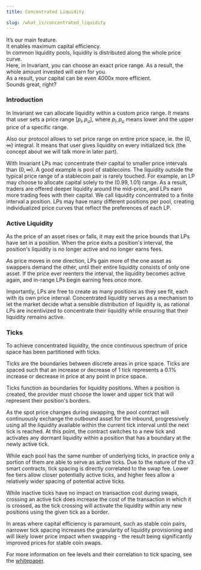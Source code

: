 ```yaml
---
title: Concentrated Liquidity

slug: /what_is/concentrated_liquidity
---
```


It’s our main feature.  
It enables maximum capital efficiency.  
In common liquidity pools, liquidity is distributed along the whole price curve.  
Here, in Invariant, you can choose an exact price range. As a result, the whole amount invested will earn for you.  
As a result, your capital can be even 4000x more efficient.  
Sounds great, right?

### Introduction

In Invariant we can allocate liquidity within a custom price range. It means that user sets a price range $[p_l, p_u]$, where $p_l, p_u$ means lower and the upper price of a specific range.

Also our protocol allows to set price range on entire price space, ie. the $(0, \infty)$ integral. It means that user gives liquidity on every initialized tick (the concept about we will talk more in later part).

With Invariant LPs mac concentrate their capital to smaller price intervals than $(0,\infty)$. A good example is pool of stablecoins. The liquidity outside the typical price range of a stablecoin pair is rarely touched. For example, an LP may choose to allocate capital solely to the $(0.99, 1.01)$ range. As a result, traders are offered deeper liquidity around the mid-price, and LPs earn more trading fees with their capital. We call liquidity concentrated to a finite interval a position. LPs may have many different positions per pool, creating individualized price curves that reflect the preferences of each LP.

### Active Liquidity

As the price of an asset rises or falls, it may exit the price bounds that LPs have set in a position. When the price exits a position's interval, the position's liquidity is no longer active and no longer earns fees.

As price moves in one direction, LPs gain more of the one asset as swappers demand the other, until their entire liquidity consists of only one asset. If the price ever reenters the interval, the liquidity becomes active again, and in-range LPs begin earning fees once more.

Importantly, LPs are free to create as many positions as they see fit, each with its own price interval. Concentrated liquidity serves as a mechanism to let the market decide what a sensible distribution of liquidity is, as rational LPs are incentivized to concentrate their liquidity while ensuring that their liquidity remains active.

### Ticks

To achieve concentrated liquidity, the once continuous spectrum of price space has been partitioned with ticks.

Ticks are the boundaries between discrete areas in price space. Ticks are spaced such that an increase or decrease of 1 tick represents a $0.1\%$ increase or decrease in price at any point in price space.

Ticks function as boundaries for liquidity positions. When a position is created, the provider must choose the lower and upper tick that will represent their position's borders.

As the spot price changes during swapping, the pool contract will continuously exchange the outbound asset for the inbound, progressively using all the liquidity available within the current tick interval until the next tick is reached. At this point, the contract switches to a new tick and activates any dormant liquidity within a position that has a boundary at the newly active tick.

While each pool has the same number of underlying ticks, in practice only a portion of them are able to serve as active ticks. Due to the nature of the v3 smart contracts, tick spacing is directly correlated to the swap fee. Lower fee tiers allow closer potentially active ticks, and higher fees allow a relatively wider spacing of potential active ticks.

While inactive ticks have no impact on transaction cost during swaps, crossing an active tick does increase the cost of the transaction in which it is crossed, as the tick crossing will activate the liquidity within any new positions using the given tick as a border.

In areas where capital efficiency is paramount, such as stable coin pairs, narrower tick spacing increases the granularity of liquidity provisioning and will likely lower price impact when swapping - the result being significantly improved prices for stable coin swaps.

For more information on fee levels and their correlation to tick spacing, see the [whitepaper](https://t.co/Ms1dYZPrZx).

